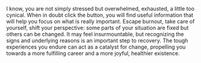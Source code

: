 I know, you are not simply stressed but overwhelmed, exhausted, a little too cynical. 
When in doubt click the button, you will find useful information that will help you focus on what is really important. 
Escape burnout, take care of yourself, shift your perspective: some parts of your situation are fixed but others can be changed. 
It may feel insurmountable, but recognizing the signs and underlying reasons is an important step to recovery. 
The tough experiences you endure can act as a catalyst for change, propelling you towards a more fulfilling career and a more joyful, healthier existence.






